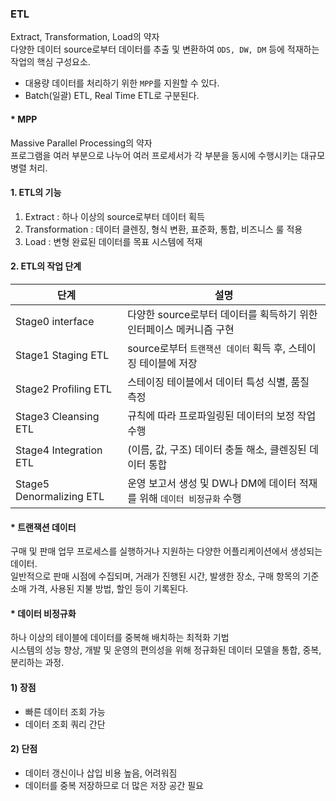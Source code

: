### ETL
Extract, Transformation, Load의 약자  
다양한 데이터 source로부터 데이터를 추출 및 변환하여 `ODS, DW, DM` 등에 적재하는 작업의 핵심 구성요소.  

- 대용량 데이터를 처리하기 위한 `MPP`를 지원할 수 있다.  
- Batch(일괄) ETL, Real Time ETL로 구분된다.  

#### * MPP
Massive Parallel Processing의 약자  
프로그램을 여러 부분으로 나누어 여러 프로세서가 각 부분을 동시에 수행시키는 대규모 병렬 처리.

#### 1. ETL의 기능
1) Extract : 하나 이상의 source로부터 데이터 획득
2) Transformation : 데이터 클렌징, 형식 변환, 표준화, 통합, 비즈니스 룰 적용
3) Load : 변형 완료된 데이터를 목표 시스템에 적재

#### 2. ETL의 작업 단계
|단계|설명|
|---|---|
|Stage0 interface|다양한 source로부터 데이터를 획득하기 위한 인터페이스 메커니즘 구현|
|Stage1 Staging ETL|source로부터 `트랜잭션 데이터` 획득 후, 스테이징 테이블에 저장|
|Stage2 Profiling ETL|스테이징 테이블에서 데이터 특성 식별, 품질 측정|
|Stage3 Cleansing ETL|규칙에 따라 프로파일링된 데이터의 보정 작업 수행|
|Stage4 Integration ETL|(이름, 값, 구조) 데이터 충돌 해소, 클렌징된 데이터 통합|
|Stage5 Denormalizing ETL|운영 보고서 생성 및 DW나 DM에 데이터 적재를 위해 `데이터 비정규화` 수행|

#### * 트랜잭션 데이터
구매 및 판매 업무 프로세스를 실행하거나 지원하는 다양한 어플리케이션에서 생성되는 데이터.  
일반적으로 판매 시점에 수집되며, 거래가 진행된 시간, 발생한 장소, 구매 항목의 기준 소매 가격, 사용된 지불 방법, 할인 등이 기록된다.

#### * 데이터 비정규화
하나 이상의 테이블에 데이터를 중복해 배치하는 최적화 기법  
시스템의 성능 향상, 개발 및 운영의 편의성을 위해 정규화된 데이터 모델을 통합, 중복, 분리하는 과정.

#### 1) 장점
- 빠른 데이터 조회 가능
- 데이터 조회 쿼리 간단

#### 2) 단점
- 데이터 갱신이나 삽입 비용 높음, 어려워짐
- 데이터를 중복 저장하므로 더 많은 저장 공간 필요
